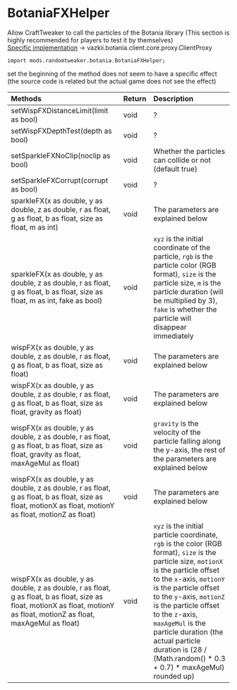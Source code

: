 # BotaniaFXHelper

Allow CraftTweaker to call the particles of the Botania library (This section is highly recommended for players to test it by themselves)<br />
[Specific implementation](https://github.com/Vazkii/Botania/tree/1.12-final) ->
vazkii.botania.client.core.proxy.ClientProxy

```zenscript
import mods.randomtweaker.botania.BotaniaFXHelper;
```

set the beginning of the method does not seem to have a specific effect (the source code is related but the actual game does not see the effect)

| Methods | Return | Description |
|:---- | :--- | :---- |
| setWispFXDistanceLimit(limit as bool) | void | ? |
| setWispFXDepthTest(depth as bool) | void | ? |
| setSparkleFXNoClip(noclip as bool) | void | Whether the particles can collide or not (default true) |
| setSparkleFXCorrupt(corrupt as bool) | void | ? |
| sparkleFX(x as double, y as double, z as double, r as float, g as float, b as float, size as float, m as int) | void | The parameters are explained below |
| sparkleFX(x as double, y as double, z as double, r as float, g as float, b as float, size as float, m as int, fake as bool) | void | `xyz` is the initial coordinate of the particle, `rgb` is the particle color (RGB format), `size` is the particle size, `m` is the particle duration (will be multiplied by 3), `fake` is whether the particle will disappear immediately |
| wispFX(x as double, y as double, z as double, r as float, g as float, b as float, size as float) | void | The parameters are explained below |
| wispFX(x as double, y as double, z as double, r as float, g as float, b as float, size as float, gravity as float) | void | The parameters are explained below |
| wispFX(x as double, y as double, z as double, r as float, g as float, b as float, size as float, gravity as float, maxAgeMul as float) | void | `gravity` is the velocity of the particle falling along the y-axis, the rest of the parameters are explained below |
| wispFX(x as double, y as double, z as double, r as float, g as float, b as float, size as float, motionX as float, motionY as float, motionZ as float) | void | The parameters are explained below |
| wispFX(x as double, y as double, z as double, r as float, g as float, b as float, size as float, motionX as float, motionY as float, motionZ as float, maxAgeMul as float) | void | `xyz` is the initial particle coordinate, `rgb` is the color (RGB format), `size` is the particle size, `motionX` is the particle offset to the `x`-axis, `motionY` is the particle offset to the `y`-axis, `motionZ` is the particle offset to the `z`-axis, `maxAgeMul` is the particle duration (the actual particle duration is (28 / (Math.random() * 0.3 + 0.7) * maxAgeMul) rounded up) |